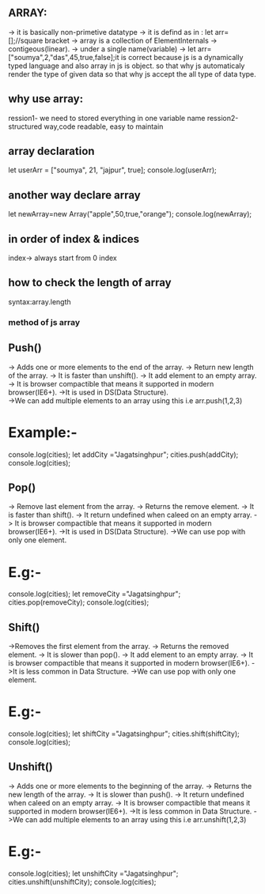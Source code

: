 ## ARRAY:

-> it is basically non-primetive datatype
-> it is defind as in : let arr=[];//square bracket
-> array is a collection of ElementInternals
-> contigeous(linear).
-> under a single name(variable)
-> let arr=["soumya",2,"das",45,true,false];it is correct because js is a dynamically typed language and also array in js is object. so that why js automaticaly render the type of given data so that why js accept the all type of data type.

## why use array:

ression1- we need to stored everything in one variable name
ression2-structured way,code readable, easy to maintain

## array declaration

let userArr = ["soumya", 21, "jajpur", true];
console.log(userArr);

## another way declare array

let newArray=new Array("apple",50,true,"orange");
console.log(newArray);

## in order of index & indices

index-> always start from 0 index

## how to check the length of array

syntax:array.length

### method of js array

## Push()

-> Adds one or more elements to the end of the array.
-> Return new length of the array.
-> It is faster than unshift().
-> It add element to an empty array.
-> It is browser compactible that means it supported in modern browser(IE6+).
->It is used in DS(Data Structure).\
->We can add multiple elements to an array using this i.e arr.push(1,2,3)

# Example:-

console.log(cities);
let addCity ="Jagatsinghpur";
cities.push(addCity);
console.log(cities);

## Pop()

-> Remove last element from the array.
-> Returns the remove element.
-> It is faster than shift().
-> It return undefined when caleed on an empty array.
-> It is browser compactible that means it supported in modern browser(IE6+).
->It is used in DS(Data Structure).
->We can use pop with only one element.

# E.g:-

console.log(cities);
let removeCity ="Jagatsinghpur";
cities.pop(removeCity);
console.log(cities);

## Shift()

->Removes the first element from the array.
-> Returns the removed element.
-> It is slower than pop().
-> It add element to an empty array.
-> It is browser compactible that means it supported in modern browser(IE6+).
->It is less common in Data Structure.
->We can use pop with only one element.

# E.g:-

console.log(cities);
let shiftCity ="Jagatsinghpur";
cities.shift(shiftCity);
console.log(cities);

## Unshift()

-> Adds one or more elements to the beginning of the array.
-> Returns the new length of the array.
-> It is slower than push().
-> It return undefined when caleed on an empty array.
-> It is browser compactible that means it supported in modern browser(IE6+).
->It is less common in Data Structure.
->We can add multiple elements to an array using this i.e arr.unshift(1,2,3)

# E.g:-

console.log(cities);
let unshiftCity ="Jagatsinghpur";
cities.unshift(unshiftCity);
console.log(cities);
